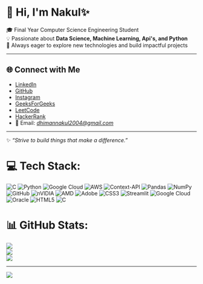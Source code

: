 # 👋 Hi, I'm Nakul✨

🎓 Final Year Computer Science Engineering Student <br/>
💡 Passionate about **Data Science, Machine Learning, Api's, and Python**  <br/>
🚀 Always eager to explore new technologies and build impactful projects  <br/>

---


## 🌐 Connect with Me<br/>
- [LinkedIn](https://www.linkedin.com/in/nakul-dhiman-659310363/)  <br/>
- [GitHub](https://github.com/Nakul-31)<br/>
- [Instagram](https://www.instagram.com/nakuldhiman_31/?next=%2F)<br/>
- [GeeksForGeeks](https://www.geeksforgeeks.org/user/dhimannazuiy/)<br/>
- [LeetCode](https://leetcode.com/u/LskNQwAGBQ/)<br/>
- [HackerRank](https://www.hackerrank.com/profile/dhimannakul2004)
- 📧 Email: *dhimannakul2004@gmail.com*  <br/>

---
✨ *“Strive to build things that make a difference.”*<br/>


# 💻 Tech Stack:
![C](https://img.shields.io/badge/c-%2300599C.svg?style=for-the-badge&logo=c&logoColor=white) ![Python](https://img.shields.io/badge/python-3670A0?style=for-the-badge&logo=python&logoColor=ffdd54) ![Google Cloud](https://img.shields.io/badge/GoogleCloud-%234285F4.svg?style=for-the-badge&logo=google-cloud&logoColor=white) ![AWS](https://img.shields.io/badge/AWS-%23FF9900.svg?style=for-the-badge&logo=amazon-aws&logoColor=white) ![Context-API](https://img.shields.io/badge/Context--Api-000000?style=for-the-badge&logo=react) ![Pandas](https://img.shields.io/badge/pandas-%23150458.svg?style=for-the-badge&logo=pandas&logoColor=white) ![NumPy](https://img.shields.io/badge/numpy-%23013243.svg?style=for-the-badge&logo=numpy&logoColor=white) ![GitHub](https://img.shields.io/badge/github-%23121011.svg?style=for-the-badge&logo=github&logoColor=white) ![nVIDIA](https://img.shields.io/badge/nVIDIA-%2376B900.svg?style=for-the-badge&logo=nVIDIA&logoColor=white) ![AMD](https://img.shields.io/badge/AMD-%23000000.svg?style=for-the-badge&logo=amd&logoColor=white) ![Adobe](https://img.shields.io/badge/adobe-%23FF0000.svg?style=for-the-badge&logo=adobe&logoColor=white) ![CSS3](https://img.shields.io/badge/css3-%231572B6.svg?style=for-the-badge&logo=css3&logoColor=white) ![Streamlit](https://img.shields.io/badge/Streamlit-%23FE4B4B.svg?style=for-the-badge&logo=streamlit&logoColor=white) ![Google Cloud](https://img.shields.io/badge/GoogleCloud-%234285F4.svg?style=for-the-badge&logo=google-cloud&logoColor=white) ![Oracle](https://img.shields.io/badge/Oracle-F80000?style=for-the-badge&logo=oracle&logoColor=white) ![HTML5](https://img.shields.io/badge/html5-%23E34F26.svg?style=for-the-badge&logo=html5&logoColor=white) ![C](https://img.shields.io/badge/c-%2300599C.svg?style=for-the-badge&logo=c&logoColor=white)
# 📊 GitHub Stats:
![](https://github-readme-stats.vercel.app/api?username=Nakul-31&theme=merko&hide_border=false&include_all_commits=false&count_private=false)<br/>
![](https://nirzak-streak-stats.vercel.app/?user=Nakul-31&theme=merko&hide_border=false)<br/>
![](https://github-readme-stats.vercel.app/api/top-langs/?username=Nakul-31&theme=merko&hide_border=false&include_all_commits=false&count_private=false&layout=compact)

---
[![](https://visitcount.itsvg.in/api?id=Nakul-31&icon=0&color=0)](https://visitcount.itsvg.in)

<!-- Proudly created with GPRM ( https://gprm.itsvg.in ) -->
